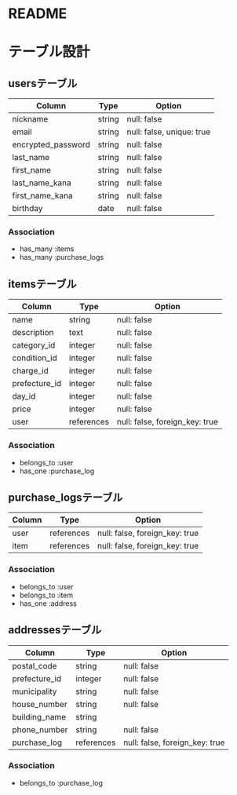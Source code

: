 # README

# テーブル設計

## usersテーブル

| Column | Type | Option |
| ------ | ---- | ------ |
| nickname | string | null: false |
| email | string | null: false, unique: true |
| encrypted_password | string | null: false |
| last_name | string | null: false |
| first_name | string | null: false |
| last_name_kana | string | null: false |
| first_name_kana | string | null: false |
| birthday | date | null: false |

### Association

- has_many :items
- has_many :purchase_logs

## itemsテーブル

| Column | Type | Option |
| ------ | ---- | ------ |
| name | string | null: false |
| description | text | null: false |
| category_id | integer | null: false |
| condition_id | integer | null: false |
| charge_id | integer | null: false |
| prefecture_id | integer | null: false |
| day_id | integer | null: false |
| price | integer | null: false |
| user | references | null: false, foreign_key: true |

### Association

- belongs_to :user
- has_one :purchase_log

## purchase_logsテーブル

| Column | Type | Option |
| ------ | ---- | ------ |
| user | references | null: false, foreign_key: true |
| item | references | null: false, foreign_key: true |

### Association

- belongs_to :user
- belongs_to :item
- has_one :address

## addressesテーブル

| Column | Type | Option |
| ------ | ---- | ------ |
| postal_code | string | null: false |
| prefecture_id | integer | null: false |
| municipality | string | null: false |
| house_number | string | null: false |
| building_name | string |  |
| phone_number | string | null: false |
| purchase_log | references | null: false, foreign_key: true |

### Association

- belongs_to :purchase_log
